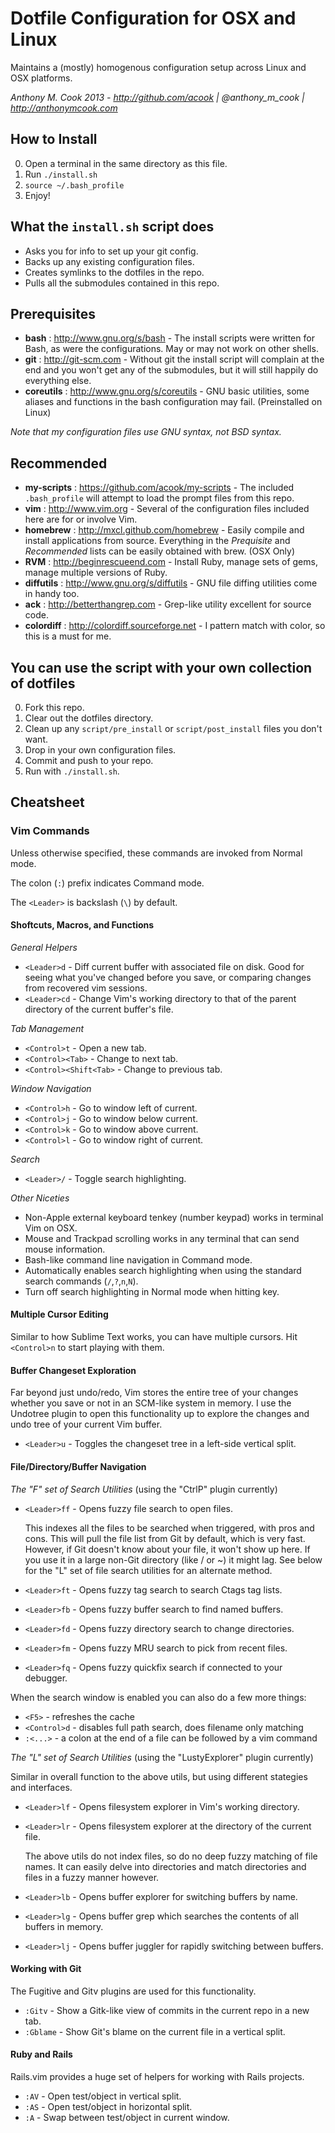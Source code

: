 Dotfile Configuration for OSX and Linux
=======================================

Maintains a (mostly) homogenous configuration setup across Linux and OSX platforms.

*Anthony M. Cook 2013 - http://github.com/acook | @anthony_m_cook | http://anthonymcook.com*


How to Install
--------------

0. Open a terminal in the same directory as this file.
0. Run `./install.sh`
0. `source ~/.bash_profile`
0. Enjoy!


What the `install.sh` script does
---------------------------------

- Asks you for info to set up your git config.
- Backs up any existing configuration files.
- Creates symlinks to the dotfiles in the repo.
- Pulls all the submodules contained in this repo.


Prerequisites
-------------

- **bash**      : http://www.gnu.org/s/bash      - The install scripts were written for Bash, as were the configurations. May or may not work on other shells.
- **git**       : http://git-scm.com             - Without git the install script will complain at the end and you won't get any of the submodules, but it will still happily do everything else.
- **coreutils** : http://www.gnu.org/s/coreutils - GNU basic utilities, some aliases and functions in the bash configuration may fail. (Preinstalled on Linux)

*Note that my configuration files use GNU syntax, not BSD syntax.*


Recommended
-----------

- **my-scripts** : https://github.com/acook/my-scripts - The included `.bash_profile` will attempt to load the prompt files from this repo.
- **vim**        : http://www.vim.org                  - Several of the configuration files included here are for or involve Vim.
- **homebrew**   : http://mxcl.github.com/homebrew     - Easily compile and install applications from source. Everything in the *Prequisite* and *Recommended* lists can be easily obtained with brew. (OSX Only)
- **RVM**        : http://beginrescueend.com           - Install Ruby, manage sets of gems, manage multiple versions of Ruby.
- **diffutils**  : http://www.gnu.org/s/diffutils      - GNU file diffing utilities come in handy too.
- **ack**        : http://betterthangrep.com           - Grep-like utility excellent for source code.
- **colordiff**  : http://colordiff.sourceforge.net    - I pattern match with color, so this is a must for me.


You can use the script with your own collection of dotfiles
-----------------------------------------------------------

0. Fork this repo.
0. Clear out the dotfiles directory.
0. Clean up any `script/pre_install` or `script/post_install` files you don't want.
0. Drop in your own configuration files.
0. Commit and push to your repo.
0. Run with `./install.sh`.

Cheatsheet
----------

### Vim Commands

Unless otherwise specified, these commands are invoked from Normal mode.

The colon (`:`) prefix indicates Command mode.

The `<Leader>` is backslash (`\`) by default.

#### Shoftcuts, Macros, and Functions

*General Helpers*

- `<Leader>d`   - Diff current buffer with associated file on disk.
  Good for seeing what you've changed before you save, or comparing changes from recovered vim sessions.
- `<Leader>cd`  - Change Vim's working directory to that of the parent directory of the current buffer's file.

*Tab Management*

- `<Control>t`            - Open a new tab.
- `<Control><Tab>`        - Change to next tab.
- `<Control><Shift<Tab>`  - Change to previous tab.

*Window Navigation*

- `<Control>h`  - Go to window left of current.
- `<Control>j`  - Go to window below current.
- `<Control>k`  - Go to window above current.
- `<Control>l`  - Go to window right of current.

*Search*

- `<Leader>/`  - Toggle search highlighting.

*Other Niceties*

- Non-Apple external keyboard tenkey (number keypad) works in terminal Vim on OSX.
- Mouse and Trackpad scrolling works in any terminal that can send mouse information.
- Bash-like command line navigation in Command mode.
- Automatically enables search highlighting when using the standard search commands (`/`,`?`,`n`,`N`).
- Turn off search highlighting in Normal mode when hitting <Enter> key.

#### Multiple Cursor Editing

Similar to how Sublime Text works, you can have multiple cursors. Hit `<Control>n` to start playing with them.

#### Buffer Changeset Exploration

Far beyond just undo/redo, Vim stores the entire tree of your changes whether you save or not in an SCM-like system in memory.
I use the Undotree plugin to open this functionality up to explore the changes and undo tree of your current Vim buffer.

- `<Leader>u`  - Toggles the changeset tree in a left-side vertical split.

#### File/Directory/Buffer Navigation

*The "F" set of Search Utilities* (using the "CtrlP" plugin currently)

- `<Leader>ff`  - Opens fuzzy file search to open files.

  This indexes all the files to be searched when triggered, with pros and cons.
  This will pull the file list from Git by default, which is very fast.
  However, if Git doesn't know about your file, it won't show up here.
  If you use it in a large non-Git directory (like / or ~) it might lag.
  See below for the "L" set of file search utilities for an alternate method.

- `<Leader>ft`  - Opens fuzzy tag search to search Ctags tag lists.
- `<Leader>fb`  - Opens fuzzy buffer search to find named buffers.
- `<Leader>fd`  - Opens fuzzy directory search to change directories.
- `<Leader>fm`  - Opens fuzzy MRU search to pick from recent files.
- `<Leader>fq`  - Opens fuzzy quickfix search if connected to your debugger.

When the search window is enabled you can also do a few more things:

- `<F5>`        - refreshes the cache
- `<Control>d`  - disables full path search, does filename only matching
- `:<...>`      - a colon at the end of a file can be followed by a vim command

*The "L" set of Search Utilities* (using the "LustyExplorer" plugin currently)

Similar in overall function to the above utils, but using different stategies and interfaces.

- `<Leader>lf`  - Opens filesystem explorer in Vim's working directory.
- `<Leader>lr`  - Opens filesystem explorer at the directory of the current file.

  The above utils do not index files, so do no deep fuzzy matching of file names.
  It can easily delve into directories and match directories and files in a fuzzy manner however.

- `<Leader>lb`  - Opens buffer explorer for switching buffers by name.
- `<Leader>lg`  - Opens buffer grep which searches the contents of all buffers in memory.
- `<Leader>lj`  - Opens buffer juggler for rapidly switching between buffers.

#### Working with Git

The Fugitive and Gitv plugins are used for this functionality.

- `:Gitv`    - Show a Gitk-like view of commits in the current repo in a new tab.
- `:Gblame`  - Show Git's blame on the current file in a vertical split.

#### Ruby and Rails

Rails.vim provides a huge set of helpers for working with Rails projects.

- `:AV`  - Open test/object in vertical split.
- `:AS`  - Open test/object in horizontal split.
- `:A`   - Swap between test/object in current window.
